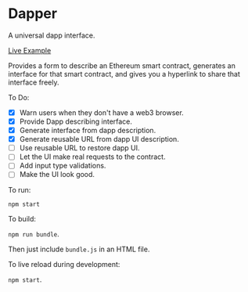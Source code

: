 # Dapper

A universal dapp interface.

[Live Example](https://flyswatter.github.io/Dapper/)

Provides a form to describe an Ethereum smart contract, generates an interface for that smart contract, and gives you a hyperlink to share that interface freely.

To Do:
- [x] Warn users when they don't have a web3 browser.
- [x] Provide Dapp describing interface.
- [x] Generate interface from dapp description.
- [x] Generate reusable URL from dapp UI description.
- [ ] Use reusable URL to restore dapp UI.
- [ ] Let the UI make real requests to the contract.
- [ ] Add input type validations.
- [ ] Make the UI look good.

To run:

`npm start`

To build:

`npm run bundle`.

Then just include `bundle.js` in an HTML file.

To live reload during development:

`npm start`.
